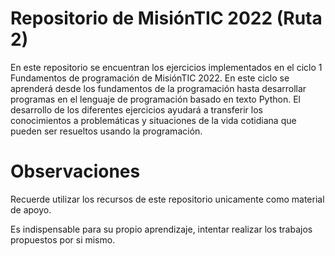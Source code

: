 <h1>Repositorio de MisiónTIC 2022 (Ruta 2)</h1>

<p>
En este repositorio se encuentran los ejercicios implementados en el ciclo 1 Fundamentos de programación de  MisiónTIC 2022.
En este ciclo se aprenderá desde los fundamentos de la programación hasta desarrollar programas en el lenguaje de programación basado en texto Python. 
El desarrollo de los diferentes ejercicios ayudará a transferir los conocimientos a problemáticas y situaciones de la vida cotidiana que pueden ser resueltos usando la programación.
</p>

<h1>Observaciones</h1>

<p> 
Recuerde utilizar los recursos de este repositorio unicamente como material de apoyo.

Es indispensable para su propio aprendizaje, intentar realizar los trabajos propuestos
por si mismo.

</p>
